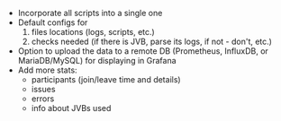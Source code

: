 * Incorporate all scripts into a single one
* Default configs for
    1. files locations (logs, scripts, etc.)
    1. checks needed (if there is JVB, parse its logs, if not - don't, etc.)
* Option to upload the data to a remote DB (Prometheus, InfluxDB, or MariaDB/MySQL) for displaying in Grafana
* Add more stats:
    - participants (join/leave time and details)
    - issues
    - errors
    - info about JVBs used
